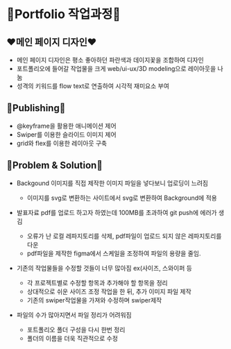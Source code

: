 💙Portfolio 작업과정💙
=============

## ❤️메인 페이지 디자인❤️
- 메인 페이지 디자인은 평소 좋아하던 파란색과 데이지꽃을 조합하여 디자인
- 포트폴리오에 들어갈 작업물을 크게 web/ui-ux/3D modeling으로 레이아웃을 나눔
- 성격의 키워드를 flow text로 연출하여 시각적 재미요소 부여

## 🧡Publishing🧡
* @keyframe을 활용한 애니메이션 제어
* Swiper를 이용한 슬라이드 이미지 제어
* grid와 flex를 이용한 레이아웃 구축

## 💛Problem & Solution💛
* Backgound 이미지를 직접 제작한 이미지 파일을 넣다보니 업로딩이 느려짐
    - 이미지를 svg로 변환하는 사이트에서 svg로 변환하여 Background에 적용 


* 발표자료 pdf를 업로드 하고자 하였는데 100MB를 초과하여 git push에 에러가 생김
    - 오류가 난 로컬 레파지토리를 삭제, pdf파일이 업로드 되지 않은 레파지토리를 다운
    - pdf파일을 제작한 figma에서 스케일을 조정하여 파일의 용량을 줄임.


* 기존의 작업물들을 수정할 것들이 너무 많아짐 ex&#40;사이즈, 스와이퍼 등
    - 각 프로젝트별로 수정할 항목과 추가해야 할 항목을 정리
    - 상대적으로 쉬운 사이즈 조정 작업을 한 뒤, 추가 이미지 파일 제작
    - 기존의 swiper작업물을 가져와 수정하며 swiper제작

* 파일의 수가 많아지면서 파일 정리가 어려워짐
    - 포트폴리오 폴더 구성을 다시 한번 정리
    - 폴더의 이름을 더욱 직관적으로 수정